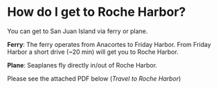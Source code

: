 # How do I get to Roche Harbor?

You can get to San Juan Island via ferry or plane. 

**Ferry**:
The ferry operates from Anacortes to Friday Harbor.
From Friday Harbor a short drive (~20 min) will get you to Roche Harbor.

**Plane**: 
Seaplanes fly directly in/out of Roche Harbor.

Please see the attached PDF below (*Travel to Roche Harbor*)
